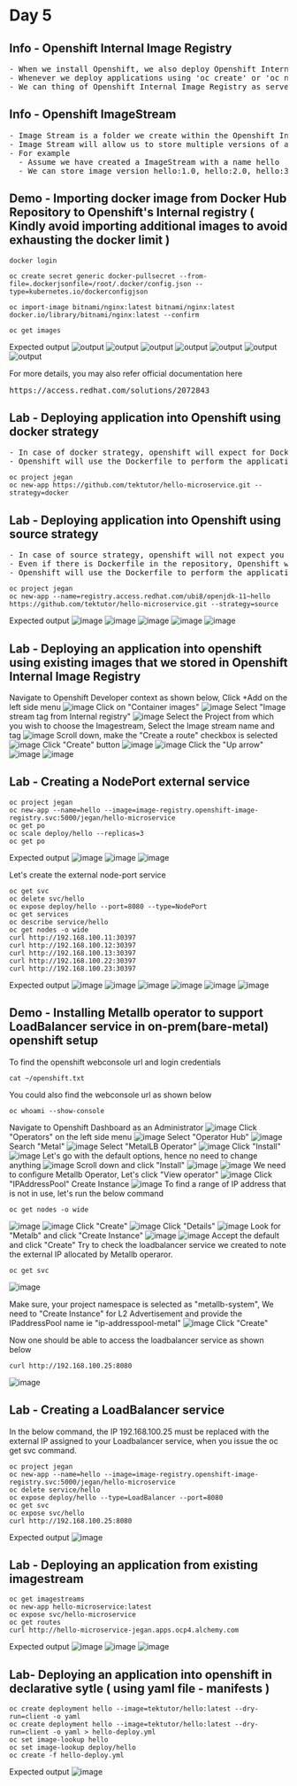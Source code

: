 # Day 5

## Info - Openshift Internal Image Registry
<pre>
- When we install Openshift, we also deploy Openshift Internal Registry to store multiple container images in it
- Whenever we deploy applications using 'oc create' or 'oc new-app' or using Openshift webconsole, the images we mention, openshift will search the image first in the Openshift Internal Registry, if the image is not there, then it downloads from the Docker Hub or whatever url is mentioned in the container imaage.
- We can thing of Openshift Internal Image Registry as server that stores many container images
</pre>  

## Info - Openshift ImageStream
<pre>
- Image Stream is a folder we create within the Openshift Internal Image Registry to store a particular image
- Image Stream will allow us to store multiple versions of a single container image
- For example
  - Assume we have created a ImageStream with a name hello
  - We can store image version hello:1.0, hello:2.0, hello:3.0 within the image stream named hello
</pre>

## Demo - Importing docker image from Docker Hub Repository to Openshift's Internal registry ( Kindly avoid importing additional images to avoid exhausting the docker limit )
```
docker login

oc create secret generic docker-pullsecret --from-file=.dockerjsonfile=/root/.docker/config.json --type=kubernetes.io/dockerconfigjson

oc import-image bitnami/nginx:latest bitnami/nginx:latest docker.io/library/bitnami/nginx:latest --confirm

oc get images
```

Expected output
![output](img1.png)
![output](img5.png)
![output](img2.png)
![output](img3.png)
![output](img4.png)
![output](img6.png)
![output](img7.png)

For more details, you may also refer official documentation here
<pre>
https://access.redhat.com/solutions/2072843  
</pre>

## Lab - Deploying application into Openshift using docker strategy
<pre>
- In case of docker strategy, openshift will expect for Dockerfile in your GitHub repository.  
- Openshift will use the Dockerfile to perform the application and image build.
</pre>

```
oc project jegan
oc new-app https://github.com/tektutor/hello-microservice.git --strategy=docker
```

## Lab - Deploying application into Openshift using source strategy
<pre>
- In case of source strategy, openshift will not expect you to provide Dockerfile in your GitHub repository. 
- Even if there is Dockerfile in the repository, Openshift will generate a Dockerfile with the image name you suggested in the oc new-app command.  
- Openshift will use the Dockerfile to perform the application and image build.
</pre>


```
oc project jegan
oc new-app --name=registry.access.redhat.com/ubi8/openjdk-11~hello https://github.com/tektutor/hello-microservice.git --strategy=source
```

Expected output
![image](https://github.com/user-attachments/assets/805ff747-7441-472a-967d-3758478ce8b5)
![image](https://github.com/user-attachments/assets/dd6db220-76a1-4dff-9afd-603028edc62c)
![image](https://github.com/user-attachments/assets/a333bc45-2b8c-4be6-883e-e28defbf5b4d)
![image](https://github.com/user-attachments/assets/dcd86cb2-59e2-40f5-afc9-8697d311c372)
![image](https://github.com/user-attachments/assets/fe8036e0-945f-4652-987c-691d1cd40c0d)

## Lab - Deploying an application into openshift using existing images that we stored in Openshift Internal Image Registry
Navigate to Openshift Developer context as shown below, Click +Add on the left side menu
![image](https://github.com/user-attachments/assets/4c956874-c246-4eda-8454-0950fec694e7)
Click on "Container images"
![image](https://github.com/user-attachments/assets/1ee57a65-cf22-4728-96a0-08983a6c08d4)
Select "Image stream tag from Internal registry"
![image](https://github.com/user-attachments/assets/3430a73f-f001-4d60-9860-89fea7b65e5f)
Select the Project from which you wish to choose the Imagestream, 
Select the Image stream name and tag
![image](https://github.com/user-attachments/assets/fcebc5fd-30bb-40a1-9a02-e999832f4879)
Scroll down, make the "Create a route" checkbox is selected
![image](https://github.com/user-attachments/assets/df961003-ee77-401a-99ca-28cd587c3f62)
Click "Create" button
![image](https://github.com/user-attachments/assets/2429d77f-566f-4829-8276-cf1a1e9e7fbe)
![image](https://github.com/user-attachments/assets/a47a268d-6e6f-4a72-b2bf-4ee8d311074e)
Click the "Up arrow"
![image](https://github.com/user-attachments/assets/716453cf-999a-46ad-90f1-9a79c42795c1)
![image](https://github.com/user-attachments/assets/e0e5584b-059e-433d-bb84-d331a0a9ae10)

## Lab - Creating a NodePort external service
```
oc project jegan
oc new-app --name=hello --image=image-registry.openshift-image-registry.svc:5000/jegan/hello-microservice
oc get po
oc scale deploy/hello --replicas=3
oc get po

```
Expected output
![image](https://github.com/user-attachments/assets/22b8a355-691a-47f1-8bfb-34eb612662d9)
![image](https://github.com/user-attachments/assets/4c1ccfc2-70e7-4928-b787-b0c18bd33565)
![image](https://github.com/user-attachments/assets/4e0a8697-1395-46b4-9a0c-96e3b1e4559c)

Let's create the external node-port service
```
oc get svc
oc delete svc/hello
oc expose deploy/hello --port=8080 --type=NodePort
oc get services
oc describe service/hello
oc get nodes -o wide
curl http://192.168.100.11:30397
curl http://192.168.100.12:30397
curl http://192.168.100.13:30397
curl http://192.168.100.22:30397
curl http://192.168.100.23:30397
```

Expected output
![image](https://github.com/user-attachments/assets/b2aa467d-76f5-4ba8-a52b-d3642cc0afdf)
![image](https://github.com/user-attachments/assets/f5d8a961-834a-4b32-83ed-e736e85e0cc5)
![image](https://github.com/user-attachments/assets/a7917077-35f8-449f-82b3-67aaace7acb5)
![image](https://github.com/user-attachments/assets/21d3c123-7ea3-4f6f-b57f-5011110f628b)
![image](https://github.com/user-attachments/assets/7c5f8b41-41e7-4474-baae-a32f7703def3)
![image](https://github.com/user-attachments/assets/030412a1-a3eb-42f6-a143-9dc34d525bae)

## Demo - Installing Metallb operator to support LoadBalancer service in on-prem(bare-metal) openshift setup
To find the openshift webconsole url and login credentials
```
cat ~/openshift.txt
```
You could also find the webconsole url as shown below
```
oc whoami --show-console
```

Navigate to Openshift Dashboard as an Administrator
![image](https://github.com/user-attachments/assets/94005f06-8a10-4abf-bdb1-5f4c8878ce42)
Click "Operators" on the left side menu
![image](https://github.com/user-attachments/assets/905882b8-fd72-4c48-bbb0-78343c82d921)
Select "Operator Hub"
![image](https://github.com/user-attachments/assets/1bcfebb0-32aa-4ffd-86eb-433db0f186a6)
Search "Metal"
![image](https://github.com/user-attachments/assets/16af6666-a6f5-4d2d-83e2-5f7ed08679a0)
Select "MetalLB Operator"
![image](https://github.com/user-attachments/assets/845b3135-f902-4ea8-bc70-c860071c7854)
Click "Install"
![image](https://github.com/user-attachments/assets/04f4dd50-26f8-41c5-b1b0-319c5170fd42)
Let's go with the default options, hence no need to change anything
![image](https://github.com/user-attachments/assets/604eec9a-0184-4e6e-b84d-b649faee8480)
Scroll down and click "Install"
![image](https://github.com/user-attachments/assets/113d8739-624c-49a6-b9c3-f3f3b9c13cf6)
![image](https://github.com/user-attachments/assets/fabf5cc5-9acd-4e9b-89fd-0d3eb2c5bc97)
We need to configure Metallb Operator, Let's click "View operator"
![image](https://github.com/user-attachments/assets/b390997f-11c0-48c2-bf42-f1d60c0d93e6)
Click "IPAddressPool" Create Instance
![image](https://github.com/user-attachments/assets/d9e340b5-06aa-4d9a-87b6-749e205b2da1)
To find a range of IP address that is not in use, let's run the below command
```
oc get nodes -o wide
```
![image](https://github.com/user-attachments/assets/b14817cb-e83b-4de1-9a56-0134510dde4d)
![image](https://github.com/user-attachments/assets/8e9a514a-e861-46cc-8d5a-2560ad2ffbac)
Click "Create"
![image](https://github.com/user-attachments/assets/ee1ef470-e825-4ce0-aa3d-3a5285fd30ea)
Click "Details"
![image](https://github.com/user-attachments/assets/254280cd-a4a8-491c-967d-1f4ab6eabcd2)
Look for "Metalb" and click "Create Instance"
![image](https://github.com/user-attachments/assets/e41522df-85d6-4372-ac50-4c44ce83a530)
![image](https://github.com/user-attachments/assets/f7303656-aad7-41ba-a75d-ce41a108d063)
Accept the default and click "Create"
Try to check the loadbalancer service we created to note the external IP allocated by Metallb operaror.
```
oc get svc
```
![image](https://github.com/user-attachments/assets/e5b0260f-a5de-4a2c-86cb-997c6767a8a0)

Make sure, your project namespace is selected as "metallb-system", We need to "Create Instance" for L2 Advertisement and provide the IPaddressPool name ie "ip-addresspool-metal"
![image](https://github.com/user-attachments/assets/accb544c-9994-4e94-a02c-c6b066df705a)
Click "Create"

Now one should be able to access the loadbalancer service as shown below
```
curl http://192.168.100.25:8080
```
![image](https://github.com/user-attachments/assets/15e1e1bf-3975-4fae-928d-db94e03c7274)

## Lab - Creating a LoadBalancer service
In the below command, the IP 192.168.100.25 must be replaced with the external IP assigned to your Loadbalancer service, when you issue the oc get svc command.
```
oc project jegan
oc new-app --name=hello --image=image-registry.openshift-image-registry.svc:5000/jegan/hello-microservice
oc delete service/hello
oc expose deploy/hello --type=LoadBalancer --port=8080
oc get svc
oc expose svc/hello
curl http://192.168.100.25:8080
```

Expected output
![image](https://github.com/user-attachments/assets/ba15f75e-d035-406a-8159-a6348596d3f4)

## Lab - Deploying an application from existing imagestream
```
oc get imagestreams
oc new-app hello-microservice:latest
oc expose svc/hello-microservice
oc get routes
curl http://hello-microservice-jegan.apps.ocp4.alchemy.com
```

Expected output
![image](https://github.com/user-attachments/assets/4231bbeb-8081-4741-aec1-da3af62fd466)
![image](https://github.com/user-attachments/assets/9e98a3e4-4e59-429a-8775-927760f7bd37)
![image](https://github.com/user-attachments/assets/83fa3a28-cd7c-4588-918d-a00b91aeb793)

## Lab- Deploying an application into openshift in declarative sytle ( using yaml file - manifests ) 
```
oc create deployment hello --image=tektutor/hello:latest --dry-run=client -o yaml
oc create deployment hello --image=tektutor/hello:latest --dry-run=client -o yaml > hello-deploy.yml
oc set image-lookup hello
oc set image-lookup deploy/hello
oc create -f hello-deploy.yml
```

Expected output
![image](https://github.com/user-attachments/assets/3d3d5af4-e5ee-475f-b3d0-8f44d1f57ba3)
